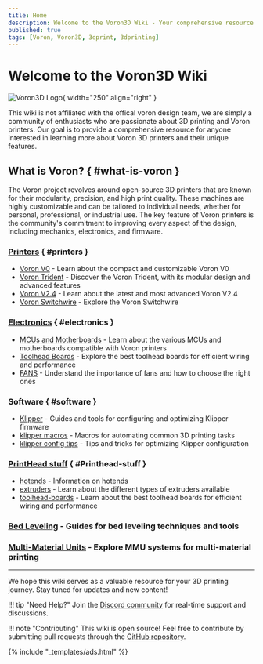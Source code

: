 ```yaml
---
title: Home
description: Welcome to the Voron3D Wiki - Your comprehensive resource for Voron 3D printers
published: true
tags: [Voron, Voron3D, 3dprint, 3dprinting]
---
```


# Welcome to the Voron3D Wiki

![Voron3D Logo](../assets/VoronLogo.png){ width="250" align="right" }

This wiki is not affiliated with the offical voron design team, we are simply a community of enthusiasts who are passionate about 3D printing and Voron printers. Our goal is to provide a comprehensive resource for anyone interested in learning more about Voron 3D printers and their unique features.

## What is Voron? { #what-is-voron }

The Voron project revolves around open-source 3D printers that are known for their modularity, precision, and high print quality. These machines are highly customizable and can be tailored to individual needs, whether for personal, professional, or industrial use. The key feature of Voron printers is the community's commitment to improving every aspect of the design, including mechanics, electronics, and firmware.


### [Printers](printers/index.md) { #printers }

- [Voron V0](printers/v0/v0.md) - Learn about the compact and customizable Voron V0
- [Voron Trident](printers/trident.md) - Discover the Voron Trident, with its modular design and advanced features
- [Voron V2.4](printers/v2-4.md) - Learn about the latest and most advanced Voron V2.4
- [Voron Switchwire](printers/switchwire.md) - Explore the Voron Switchwire


### [Electronics](electronics/index.md) { #electronics }

- [MCUs and Motherboards](electronics/mcu/mcu.md) - Learn about the various MCUs and motherboards compatible with Voron printers
- [Toolhead Boards](printhead/toolhead-boards/toolhead-boards.md) - Explore the best toolhead boards for efficient wiring and performance
- [FANS](electronics/fans/fans.md) - Understand the importance of fans and how to choose the right ones
<!-- - [Expansion Boards](electronics/expansion-boards/expansion-boards.md) - Learn about expansion boards and how to flash them -->


### Software { #software }

- [Klipper](software/klipper.md) - Guides and tools for configuring and optimizing Klipper firmware
- [klipper macros](software/klipper-macros.md) - Macros for automating common 3D printing tasks
- [klipper config tips](software/klipper-config-help.md) - Tips and tricks for optimizing Klipper configuration
<!-- - [Cura](software/cura.md) - Guides for using Cura software for 3D printing
- [PrusaSlicer](software/prusa-slicer.md) - Learn about the PrusaSlicer slicer software
- [MatterHackers](software/matterhackers.md) - Guides for using MatterHackers software for 3D printing
- [Slic3r](software/slic3r.md) - Learn about the Slic3r slicer software -->


### [PrintHead stuff](printhead/index.md) { #Printhead-stuff }

- [hotends](hotends/index.md) - Information on hotends 
- [extruders](extruders/index.md) - Learn about the different types of extruders available
- [toolhead-boards](printhead/toolhead-boards/index.md) - Learn about the best toolhead boards for efficient wiring and performance
<!-- - [Nozzle](nozzle.md) - Information on nozzle types and their specifications -->

### [Bed Leveling](bedleveling/bed-leveling.md) - Guides for bed leveling techniques and tools

### [Multi-Material Units](MMUs/index.md) - Explore MMU systems for multi-material printing

---

We hope this wiki serves as a valuable resource for your 3D printing journey. Stay tuned for updates and new content!

!!! tip "Need Help?"
    Join the [Discord community](https://discord.gg/voron) for real-time support and discussions.

!!! note "Contributing"
    This wiki is open source! Feel free to contribute by submitting pull requests through the [GitHub repository](https://github.com/VoronDesign/VoronUsers).

{% include "_templates/ads.html" %}

